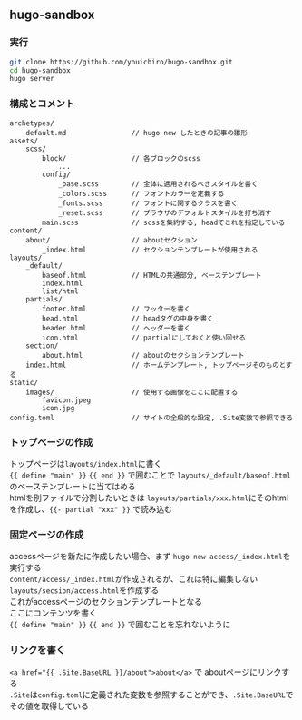 ## hugo-sandbox

### 実行

```bash
git clone https://github.com/youichiro/hugo-sandbox.git
cd hugo-sandbox
hugo server
```

### 構成とコメント

```
archetypes/
    default.md                // hugo new したときの記事の雛形
assets/
    scss/
        block/                // 各ブロックのscss
            ...
        config/
            _base.scss        // 全体に適用されるべきスタイルを書く
            _colors.scss      // フォントカラーを定義する
            _fonts.scss       // フォントに関するクラスを書く
            _reset.scss       // ブラウザのデフォルトスタイルを打ち消す
        main.scss             // scssを集約する, headでこれを指定している
content/
    about/                    // aboutセクション
        _index.html           // セクションテンプレートが使用される
layouts/
    _default/
        baseof.html           // HTMLの共通部分, ベーステンプレート
        index.html
        list/html
    partials/
        footer.html           // フッターを書く
        head.html             // headタグの中身を書く
        header.html           // ヘッダーを書く
        icon.html             // partialにしておくと使い回せる
    section/
        about.html            // aboutのセクションテンプレート
    index.html                // ホームテンプレート, トップページそのものとする
static/
    images/                   // 使用する画像をここに配置する
        favicon.jpeg
        icon.jpg
config.toml                   // サイトの全般的な設定, .Site変数で参照できる
```


### トップページの作成

トップページは`layouts/index.html`に書く<br>
`{{ define "main" }}` `{{ end }}` で囲むことで `layouts/_default/baseof.html` のベーステンプレートに当てはめる<br>
htmlを別ファイルで分割したいときは `layouts/partials/xxx.html`にそのhtmlを作成し、`{{- partial "xxx" }}` で読み込む<br>


### 固定ページの作成

accessページを新たに作成したい場合、まず `hugo new access/_index.html`を実行する<br>
`content/access/_index.html`が作成されるが、これは特に編集しない<br>
`layouts/secsion/access.html`を作成する<br>
これがaccessページのセクションテンプレートとなる<br>
ここにコンテンツを書く<br>
`{{ define "main" }}` `{{ end }}` で囲むことを忘れないように<br>


### リンクを書く
`<a href="{{ .Site.BaseURL }}/about">about</a>` で aboutページにリンクする<br>
`.Site`は`config.toml`に定義された変数を参照することができ、`.Site.BaseURL`でその値を取得している<br>
